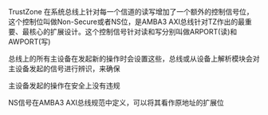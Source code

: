 TrustZone 在系统总线上针对每一个信道的读写增加了一个额外的控制信号位，这个控制位叫做Non-Secure或者NS位，是AMBA3 AXI总线针对TZ作出的最重要、最核心的扩展设计。这个控制信号针对读和写分别叫做ARPORT(读)和AWPORT(写)

总线上的所有主设备在发起新的操作时会设置这些，总线或从设备上解析模块会对主设备发起的信号进行辨识，来确保

主设备发起的操作在安全上没有违规

NS信号在AMBA3 AXI总线规范中定义，可以将其看作原地址的扩展位

